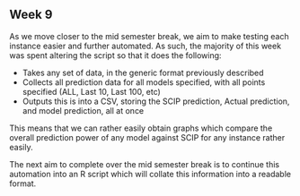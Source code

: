 ## Week 9

As we move closer to the mid semester break, we aim to make testing each instance easier and further automated.
As such, the majority of this week was spent altering the script so that it does the following:

- Takes any set of data, in the generic format previously described
- Collects all prediction data for all models specified, with all points specified (ALL, Last 10, Last 100, etc)
- Outputs this is into a CSV, storing the SCIP prediction, Actual prediction, and model prediction, all at once

This means that we can rather easily obtain graphs which compare the overall prediction power of any model against SCIP for any instance rather easily.

The next aim to complete over the mid semester break is to continue this automation into an R script which will collate this information into a readable format.
